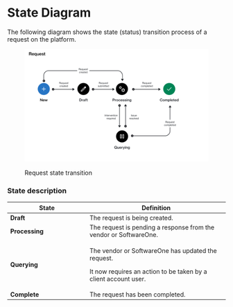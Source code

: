 # State Diagram

The following diagram shows the state (status) transition process of a request on the platform.

<figure><img src="../../../../.gitbook/assets/state_diagram_request.png" alt=""><figcaption><p>Request state transition</p></figcaption></figure>

### State description

<table><thead><tr><th width="169">State</th><th>Definition</th></tr></thead><tbody><tr><td><strong>Draft</strong></td><td>The request is being created.</td></tr><tr><td><strong>Processing</strong></td><td>The request is pending a response from the vendor or SoftwareOne.</td></tr><tr><td><strong>Querying</strong></td><td><p>The vendor or SoftwareOne has updated the request. </p><p></p><p>It now requires an action to be taken by a client account user.</p></td></tr><tr><td><strong>Complete</strong></td><td>The request has been completed.</td></tr></tbody></table>
